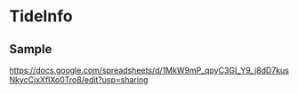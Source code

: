 # TideInfo

## Sample
https://docs.google.com/spreadsheets/d/1MkW9mP_qpyC3GI_Y9_j8dD7kusNkycCixXflXo0Tro8/edit?usp=sharing

